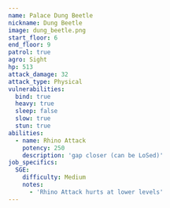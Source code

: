 ```yaml
---
name: Palace Dung Beetle
nickname: Dung Beetle
image: dung_beetle.png
start_floor: 6
end_floor: 9
patrol: true
agro: Sight
hp: 513
attack_damage: 32
attack_type: Physical
vulnerabilities:
  bind: true
  heavy: true
  sleep: false
  slow: true
  stun: true
abilities:
  - name: Rhino Attack
    potency: 250
    description: 'gap closer (can be LoSed)'
job_specifics:
  SGE:
    difficulty: Medium
    notes:
      - 'Rhino Attack hurts at lower levels'
---
```

